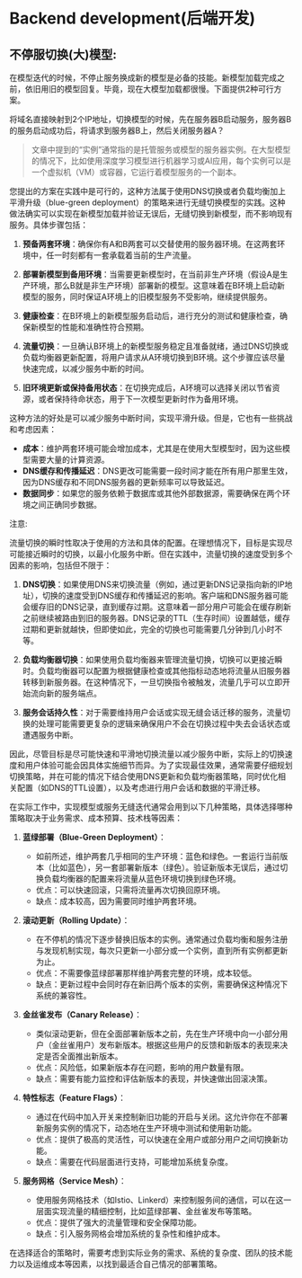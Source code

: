 # Backend development(后端开发)

## 不停服切换(大)模型:

在模型迭代的时候，不停止服务换成新的模型是必备的技能。新模型加载完成之前，依旧用旧的模型回复。毕竟，现在大模型加载都很慢。下面提供2种可行方案。<br>

将域名直接映射到2个IP地址，切换模型的时候，先在服务器B启动服务，服务器B的服务启动成功后，将请求到服务器B上，然后关闭服务器A？<br>

> 文章中提到的“实例”通常指的是托管服务或模型的服务器实例。在大型模型的情况下，比如使用深度学习模型进行机器学习或AI应用，每个实例可以是一个虚拟机（VM）或容器，它运行着模型服务的一个副本。

您提出的方案在实践中是可行的，这种方法属于使用DNS切换或者负载均衡加上平滑升级（blue-green deployment）的策略来进行无缝切换模型的实践。这种做法确实可以实现在新模型加载并验证无误后，无缝切换到新模型，而不影响现有服务。具体步骤包括：<br>

1. **预备两套环境**：确保你有A和B两套可以交替使用的服务器环境。在这两套环境中，任一时刻都有一套承载着当前的生产流量。

2. **部署新模型到备用环境**：当需要更新模型时，在当前非生产环境（假设A是生产环境，那么B就是非生产环境）部署新的模型。这意味着在B环境上启动新模型的服务，同时保证A环境上的旧模型服务不受影响，继续提供服务。

3. **健康检查**：在B环境上的新模型服务启动后，进行充分的测试和健康检查，确保新模型的性能和准确性符合预期。

4. **流量切换**：一旦确认B环境上的新模型服务稳定且准备就绪，通过DNS切换或负载均衡器更新配置，将用户请求从A环境切换到B环境。这个步骤应该尽量快速完成，以减少服务中断的时间。

5. **旧环境更新或保持备用状态**：在切换完成后，A环境可以选择关闭以节省资源，或者保持待命状态，用于下一次模型更新时作为备用环境。

这种方法的好处是可以减少服务中断时间，实现平滑升级。但是，它也有一些挑战和考虑因素：<br>

- **成本**：维护两套环境可能会增加成本，尤其是在使用大型模型时，因为这些模型需要大量的计算资源。
- **DNS缓存和传播延迟**：DNS更改可能需要一段时间才能在所有用户那里生效，因为DNS缓存和不同DNS服务器的更新频率可以导致延迟。
- **数据同步**：如果您的服务依赖于数据库或其他外部数据源，需要确保在两个环境之间正确同步数据。

注意:<br>

流量切换的瞬时性取决于使用的方法和具体的配置。在理想情况下，目标是实现尽可能接近瞬时的切换，以最小化服务中断。但在实践中，流量切换的速度受到多个因素的影响，包括但不限于：<br>

1. **DNS切换**：如果使用DNS来切换流量（例如，通过更新DNS记录指向新的IP地址），切换的速度受到DNS缓存和传播延迟的影响。客户端和DNS服务器可能会缓存旧的DNS记录，直到缓存过期。这意味着一部分用户可能会在缓存刷新之前继续被路由到旧的服务器。DNS记录的TTL（生存时间）设置越低，缓存过期和更新就越快，但即使如此，完全的切换也可能需要几分钟到几小时不等。

2. **负载均衡器切换**：如果使用负载均衡器来管理流量切换，切换可以更接近瞬时。负载均衡器可以配置为根据健康检查或其他指标动态地将流量从旧服务器转移到新服务器。在这种情况下，一旦切换指令被触发，流量几乎可以立即开始流向新的服务端点。

3. **服务会话持久性**：对于需要维持用户会话或实现无缝会话迁移的服务，流量切换的处理可能需要更复杂的逻辑来确保用户不会在切换过程中失去会话状态或遭遇服务中断。

因此，尽管目标是尽可能快速和平滑地切换流量以减少服务中断，实际上的切换速度和用户体验可能会因具体实施细节而异。为了实现最佳效果，通常需要仔细规划切换策略，并在可能的情况下结合使用DNS更新和负载均衡器策略，同时优化相关配置（如DNS的TTL设置），以及考虑进行用户会话和数据的平滑迁移。<br>

在实际工作中，实现模型或服务无缝迭代通常会用到以下几种策略，具体选择哪种策略取决于业务需求、成本预算、技术栈等因素：<br>

1. **蓝绿部署（Blue-Green Deployment）**：
   - 如前所述，维护两套几乎相同的生产环境：蓝色和绿色。一套运行当前版本（比如蓝色），另一套部署新版本（绿色）。验证新版本无误后，通过切换负载均衡器的配置来将流量从蓝色环境切换到绿色环境。
   - 优点：可以快速回滚，只需将流量再次切换回原环境。
   - 缺点：成本较高，因为需要同时维护两套环境。

2. **滚动更新（Rolling Update）**：
   - 在不停机的情况下逐步替换旧版本的实例。通常通过负载均衡和服务注册与发现机制实现，每次只更新一小部分或一个实例，直到所有实例都更新为止。
   - 优点：不需要像蓝绿部署那样维护两套完整的环境，成本较低。
   - 缺点：更新过程中会同时存在新旧两个版本的实例，需要确保这种情况下系统的兼容性。

3. **金丝雀发布（Canary Release）**：
   - 类似滚动更新，但在全面部署新版本之前，先在生产环境中向一小部分用户（金丝雀用户）发布新版本。根据这些用户的反馈和新版本的表现来决定是否全面推出新版本。
   - 优点：风险低，如果新版本存在问题，影响的用户数量有限。
   - 缺点：需要有能力监控和评估新版本的表现，并快速做出回滚决策。

4. **特性标志（Feature Flags）**：
   - 通过在代码中加入开关来控制新旧功能的开启与关闭。这允许你在不部署新服务实例的情况下，动态地在生产环境中测试和使用新功能。
   - 优点：提供了极高的灵活性，可以快速在全用户或部分用户之间切换新功能。
   - 缺点：需要在代码层面进行支持，可能增加系统复杂度。

5. **服务网格（Service Mesh）**：
   - 使用服务网格技术（如Istio、Linkerd）来控制服务间的通信，可以在这一层面实现流量的精细控制，比如蓝绿部署、金丝雀发布等策略。
   - 优点：提供了强大的流量管理和安全保障功能。
   - 缺点：引入服务网格会增加系统的复杂性和维护成本。

在选择适合的策略时，需要考虑到实际业务的需求、系统的复杂度、团队的技术能力以及运维成本等因素，以找到最适合自己情况的部署策略。<br>